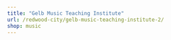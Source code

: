 ```yaml
---
title: "Gelb Music Teaching Institute"
url: /redwood-city/gelb-music-teaching-institute-2/
shop: music
---
```

